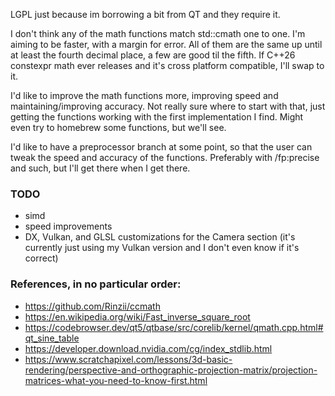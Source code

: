 LGPL just because im borrowing a bit from QT and they require it.

I don't think any of the math functions match std::cmath one to one. 
I'm aiming to be faster, with a margin for error. All of them are the same up until at least the fourth decimal place, a few are good til the fifth.
If C++26 constexpr math ever releases and it's cross platform compatible, I'll swap to it.

I'd like to improve the math functions more, improving speed and maintaining/improving accuracy. Not really sure where to start with that, just getting the functions working with the first implementation I find. Might even try to homebrew some functions, but we'll see.

I'd like to have a preprocessor branch at some point, so that the user can tweak the speed and accuracy of the functions. Preferably with /fp:precise and such, but I'll get there when I get there.

### TODO
* simd
* speed improvements
* DX, Vulkan, and GLSL customizations for the Camera section (it's currently just using my Vulkan version and I don't even know if it's correct)


### References, in no particular order:

* https://github.com/Rinzii/ccmath
* https://en.wikipedia.org/wiki/Fast_inverse_square_root
* https://codebrowser.dev/qt5/qtbase/src/corelib/kernel/qmath.cpp.html#qt_sine_table
* https://developer.download.nvidia.com/cg/index_stdlib.html
* https://www.scratchapixel.com/lessons/3d-basic-rendering/perspective-and-orthographic-projection-matrix/projection-matrices-what-you-need-to-know-first.html
